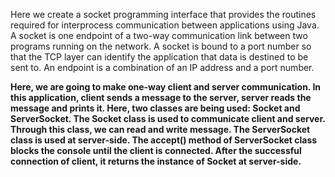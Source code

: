 Here we create a socket programming interface that provides the routines required for interprocess communication between applications using Java. A socket is one endpoint of a two-way communication link between two programs running on the network. A socket is bound to a port number so that the TCP layer can identify the application that data is destined to be sent to. An endpoint is a combination of an IP address and a port number.

**Here, we are going to make one-way client and server communication. In this application, client sends a message to the server, server reads the message and prints it. Here, two classes are being used: Socket and ServerSocket. The Socket class is used to communicate client and server. Through this class, we can read and write message. The ServerSocket class is used at server-side. The accept() method of ServerSocket class blocks the console until the client is connected. After the successful connection of client, it returns the instance of Socket at server-side.**
